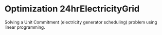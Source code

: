 # Optimization 24hrElectricityGrid
 Solving a Unit Commitment (electricity generator scheduling) problem using linear programming.

